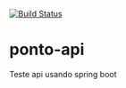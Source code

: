 [![Build Status](https://travis-ci.org/erickosma/ponto-api.svg?branch=master)](https://travis-ci.org/erickosma/ponto-api)

# ponto-api
Teste api usando spring boot


